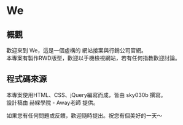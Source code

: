# We

## 概觀
歡迎來到 We，這是一個虛構的 網站接案與行銷公司官網。  
本專案有製作RWD版型，歡迎以手機檢視網站，若有任何指教歡迎討論。

## 程式碼來源
本專案使用HTML、CSS、jQuery編寫而成，皆由 sky030b 撰寫。  
設計稿由 赫綵學院 - Away老師 提供。

如果您有任何問題或反饋，歡迎隨時提出。祝您有個美好的一天～
